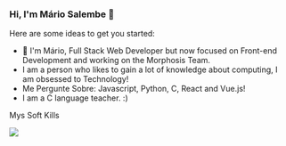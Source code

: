 ### Hi, I'm Mário Salembe 👋

Here are some ideas to get you started:

- 🔭 I'm Mário, Full Stack Web Developer but now focused on Front-end Development and working on the Morphosis Team.
- I am a person who likes to gain a lot of knowledge about computing, I am obsessed to Technology!
- Me Pergunte Sobre: Javascript, Python, C, React and Vue.js!
- I am a C language teacher. :)
<p>
 Mys Soft Kills
</p>
<p align="start">
  <a href="https://skillicons.dev">
    <img src="https://skillicons.dev/icons?i=git,html,css,js,nodejs,react,vue,tailwind,mysql,mongodb,typescript,python,c" />
  </a>
</p>
